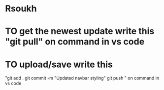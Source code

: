 # Rsoukh
# TO get the newest update write this "git pull" on command in vs code
# TO upload/save write this 
"git add .
git commit -m "Updated navbar styling"
git push
" on command in vs code
